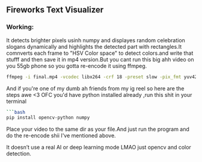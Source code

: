 ## Fireworks Text Visualizer
### Working:
It detects brighter pixels usinh numpy and displayes random celebration slogans dynamically and highlights the detected part with rectangles.It comnverts each frame to 
"HSV Color space" to detect colors.and write that stufff and then save it in mp4 version.But you cant run this big ahh video on you 55gb phone so you gotta re-encode it using ffmpeg.
```bash
ffmpeg -i final.mp4 -vcodec libx264 -crf 18 -preset slow -pix_fmt yuv420p fixed.mp4
```
And if you're one of my dumb ah friends from my ig reel so here are the steps awe <3
OFC you'd have python installed already ,run this shit in your terminal
```bash
```bash
pip install opencv-python numpy
```
Place your video to the same dir as your file.And just run the program and do the re-encode shii I've mentioned above.

It doesn’t use a real AI or deep learning mode LMAO just opencv and color detection.


